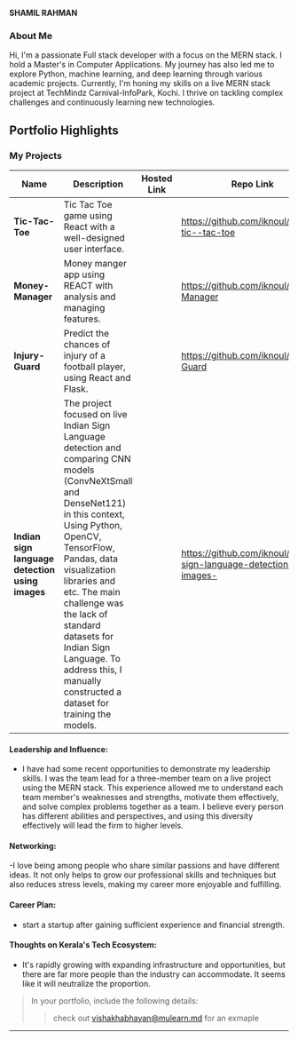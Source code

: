**SHAMIL RAHMAN**

### About Me
Hi, I'm a passionate Full stack developer with a focus on the MERN stack. I hold a Master's in Computer Applications. My journey has also led me to explore Python, machine learning, and deep learning through various academic projects. Currently, I'm honing my skills on a live MERN stack project at TechMindz Carnival-InfoPark, Kochi. I thrive on tackling complex challenges and continuously learning new technologies.

## Portfolio Highlights

### My Projects

| Name                | Description                                                               | Hosted Link                              | Repo Link                                                      |
|---------------------|---------------------------------------------------------------------------|------------------------------------------|----------------------------------------------------------------|
| **Tic-Tac-Toe**  | Tic Tac Toe game using React with a well-designed user interface.                                              |   | https://github.com/iknoul/simple-tic--tac-toe  
| **Money-Manager**  | Money manger app using REACT with analysis and managing features.                                              |   | https://github.com/iknoul/Money-Manager            |
| **Injury-Guard**  | Predict the chances of injury of a football player, using React and Flask.                                |    | https://github.com/iknoul/Injury-Guard             |
| **Indian sign language detection using images**  | The project focused on live Indian Sign Language detection and comparing CNN models (ConvNeXtSmall and DenseNet121) in this context, Using Python, OpenCV, TensorFlow, Pandas, data visualization libraries and etc. The main challenge was the lack of standard datasets for Indian Sign Language. To address this, I manually constructed a dataset for training the models. |   | https://github.com/iknoul/Indian-sign-language-detection-using-images-           |

#### Leadership and Influence:

- I have had some recent opportunities to demonstrate my leadership skills. I was the team lead for a three-member team on a live project using the MERN stack. This experience allowed me to understand each team member's weaknesses and strengths, motivate them effectively, and solve complex problems together as a team. I believe every person has different abilities and perspectives, and using this diversity effectively will lead the firm to higher levels.
#### Networking:

-I love being among people who share similar passions and have different ideas. It not only helps to grow our professional skills and techniques but also reduces stress levels, making my career more enjoyable and fulfilling.  

#### Career Plan:

- start a startup after gaining sufficient experience and financial strength.

#### Thoughts on Kerala's Tech Ecosystem:

- It's rapidly growing with expanding infrastructure and opportunities, but there are far more people than the industry can accommodate. It seems like it will neutralize the proportion.



> In your portfolio, include the following details:
>> check out [vishakhabhayan@mulearn.md](./profiles/vishakhabhayan@mulearn.md) for an exmaple

---
